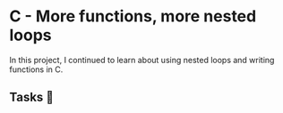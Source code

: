# C - More functions, more nested loops

In this project, I continued to learn about using nested loops and writing functions in C.

## Tasks :page_with_curl:
